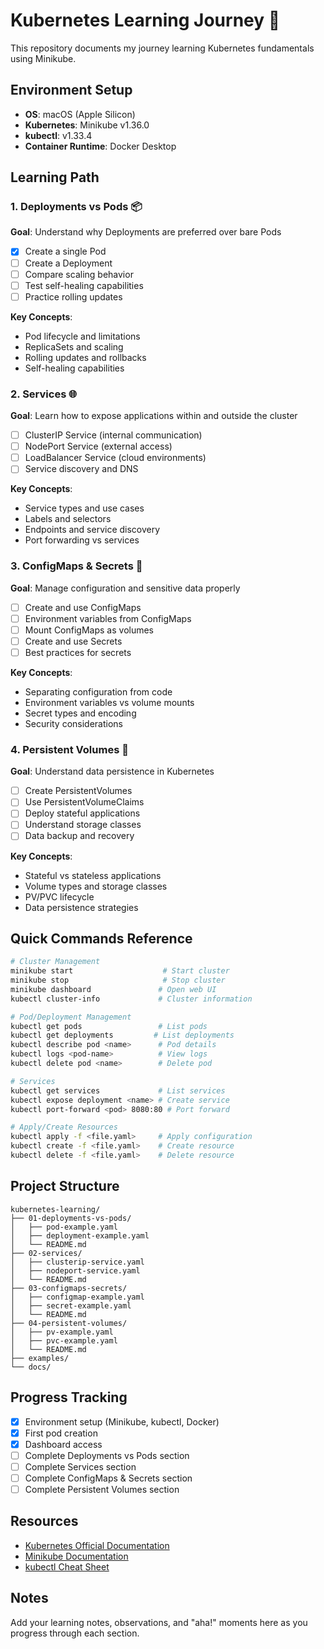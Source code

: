 # Kubernetes Learning Journey 🚀

This repository documents my journey learning Kubernetes fundamentals using Minikube.

## Environment Setup
- **OS**: macOS (Apple Silicon)
- **Kubernetes**: Minikube v1.36.0
- **kubectl**: v1.33.4
- **Container Runtime**: Docker Desktop

## Learning Path

### 1. Deployments vs Pods 📦
**Goal**: Understand why Deployments are preferred over bare Pods
- [x] Create a single Pod
- [ ] Create a Deployment
- [ ] Compare scaling behavior
- [ ] Test self-healing capabilities
- [ ] Practice rolling updates

**Key Concepts**:
- Pod lifecycle and limitations
- ReplicaSets and scaling
- Rolling updates and rollbacks
- Self-healing capabilities

### 2. Services 🌐
**Goal**: Learn how to expose applications within and outside the cluster
- [ ] ClusterIP Service (internal communication)
- [ ] NodePort Service (external access)
- [ ] LoadBalancer Service (cloud environments)
- [ ] Service discovery and DNS

**Key Concepts**:
- Service types and use cases
- Labels and selectors
- Endpoints and service discovery
- Port forwarding vs services

### 3. ConfigMaps & Secrets 🔐
**Goal**: Manage configuration and sensitive data properly
- [ ] Create and use ConfigMaps
- [ ] Environment variables from ConfigMaps
- [ ] Mount ConfigMaps as volumes
- [ ] Create and use Secrets
- [ ] Best practices for secrets

**Key Concepts**:
- Separating configuration from code
- Environment variables vs volume mounts
- Secret types and encoding
- Security considerations

### 4. Persistent Volumes 💾
**Goal**: Understand data persistence in Kubernetes
- [ ] Create PersistentVolumes
- [ ] Use PersistentVolumeClaims
- [ ] Deploy stateful applications
- [ ] Understand storage classes
- [ ] Data backup and recovery

**Key Concepts**:
- Stateful vs stateless applications
- Volume types and storage classes
- PV/PVC lifecycle
- Data persistence strategies

## Quick Commands Reference

```bash
# Cluster Management
minikube start                    # Start cluster
minikube stop                     # Stop cluster
minikube dashboard               # Open web UI
kubectl cluster-info             # Cluster information

# Pod/Deployment Management
kubectl get pods                 # List pods
kubectl get deployments         # List deployments
kubectl describe pod <name>      # Pod details
kubectl logs <pod-name>          # View logs
kubectl delete pod <name>        # Delete pod

# Services
kubectl get services             # List services
kubectl expose deployment <name> # Create service
kubectl port-forward <pod> 8080:80 # Port forward

# Apply/Create Resources
kubectl apply -f <file.yaml>     # Apply configuration
kubectl create -f <file.yaml>    # Create resource
kubectl delete -f <file.yaml>    # Delete resource
```

## Project Structure

```
kubernetes-learning/
├── 01-deployments-vs-pods/
│   ├── pod-example.yaml
│   ├── deployment-example.yaml
│   └── README.md
├── 02-services/
│   ├── clusterip-service.yaml
│   ├── nodeport-service.yaml
│   └── README.md
├── 03-configmaps-secrets/
│   ├── configmap-example.yaml
│   ├── secret-example.yaml
│   └── README.md
├── 04-persistent-volumes/
│   ├── pv-example.yaml
│   ├── pvc-example.yaml
│   └── README.md
├── examples/
└── docs/
```

## Progress Tracking

- [x] Environment setup (Minikube, kubectl, Docker)
- [x] First pod creation
- [x] Dashboard access
- [ ] Complete Deployments vs Pods section
- [ ] Complete Services section
- [ ] Complete ConfigMaps & Secrets section
- [ ] Complete Persistent Volumes section

## Resources

- [Kubernetes Official Documentation](https://kubernetes.io/docs/)
- [Minikube Documentation](https://minikube.sigs.k8s.io/docs/)
- [kubectl Cheat Sheet](https://kubernetes.io/docs/reference/kubectl/cheatsheet/)

## Notes

Add your learning notes, observations, and "aha!" moments here as you progress through each section.